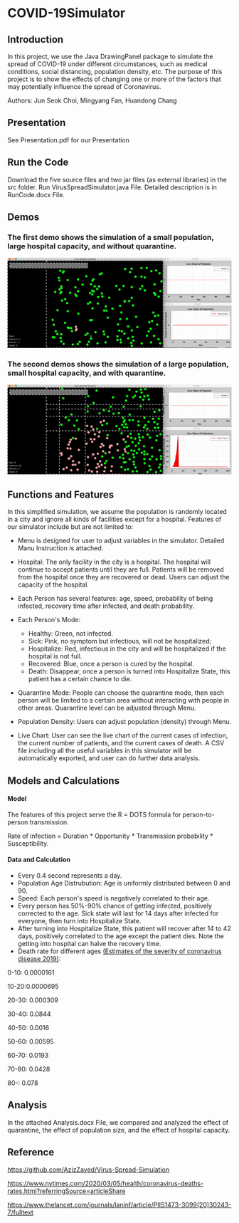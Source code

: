 # COVID-19Simulator
## Introduction
In this project, we use the Java DrawingPanel package to simulate the spread of COVID-19 under different circumstances, such as medical conditions, social distancing, population density, etc. The purpose of this project is to show the effects of changing one or more of the factors that may potentially influence the spread of Coronavirus.

Authors: Jun Seok Choi, Mingyang Fan, Huandong Chang

## Presentation
See Presentation.pdf for our Presentation

## Run the Code
Download the five source files and two jar files (as external libraries) in the src folder. Run VirusSpreadSimulator.java File. Detailed description is in RunCode.docx File.  

## Demos

### The first demo shows the simulation of a small population, large hospital capacity, and without quarantine.
![](Demos/Demo1.gif)




### The second demos shows the simulation of a large population, small hospital capacity, and with quarantine.
![](Demos/Demo2.gif)



## Functions and Features
In this simplified simulation, we assume the population is randomly located in a city and ignore all kinds of facilities except for a hospital. Features of our simulator include but are not limited to:

- Menu is designed for user to adjust variables in the simulator. Detailed Manu Instruction is attached.

- Hospital: The only facility in the city is a hospital. The hospital will continue to accept patients until they are full. Patients will be removed from the hospital once they are recovered or dead. Users can adjust the capacity of the hospital.

- Each Person has several features: age, speed, probability of being infected, recovery time after infected, and death probability.

- Each Person's Mode:
  - Healthy: Green, not infected.
  - Sick: Pink, no symptom but infectious, will not be hospitalized; 
  - Hospitalize: Red, infectious in the city and will be hospitalized if the hospital is not full.
  - Recovered: Blue, once a person is cured by the hospital. 
  - Death: Disappear, once a person is turned into Hospitalize State, this patient has a certain chance to die. 
  
- Quarantine Mode: People can choose the quarantine mode, then each person will be limited to a certain area without interacting with people in other areas. Quarantine level can be adjusted through Menu.

- Population Density: Users can adjust population (density) through Menu.

- Live Chart: User can see the live chart of the current cases of infection, the current number of patients, and the current cases of death. A CSV file including all the useful variables in this simulator will be automatically exported, and user can do further data analysis.


## Models and Calculations

#### Model

The features of this project serve the R = DOTS formula for person-to-person transmission. 

Rate of infection = Duration * Opportunity * Transmission probability * Susceptibility.

#### Data and Calculation

- Every 0.4 second represents a day.
- Population Age Distrubution: Age is uniformly distributed between 0 and 90. 
- Speed: Each person's speed is negatively correlated to their age.
- Every person has 50%-90% chance of getting infected, positively corrected to the age. Sick state will last for 14 days after infected for everyone, then turn into Hospitalize State.
- After turning into Hospitalize State, this patient will recover after 14 to 42 days, positively correlated to the age except the patient dies. Note the getting into hospital can halve the recovery time.
- Death rate for different ages
[(Estimates of the severity of coronavirus disease 2019)](https://www.thelancet.com/journals/laninf/article/PIIS1473-3099(20)30243-7/fulltext):

0-10: 0.0000161

10-20:0.0000695

20-30: 0.000309

30-40: 0.0844

40-50: 0.0016

50-60: 0.00595

60-70: 0.0193

70-80: 0.0428

80-: 0.078

## Analysis
In the attached Analysis.docx File, we compared and analyzed the effect of quarantine, the effect of population size, and the effect of hospital capacity.


## Reference
https://github.com/AzizZayed/Virus-Spread-Simulation

https://www.nytimes.com/2020/03/05/health/coronavirus-deaths-rates.html?referringSource=articleShare

https://www.thelancet.com/journals/laninf/article/PIIS1473-3099(20)30243-7/fulltext

